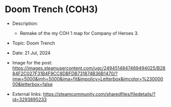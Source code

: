 # Doom Trench (COH3)

- Description:
    - Remake of the my COH 1 map for Company of Heroes 3.

- Topic: Doom Trench

- Date: 21 Jul, 2024

- Image for the post: https://images.steamusercontent.com/ugc/2494514847469494025/B2884F2C027F31B4F9CC8DBFDB731874B36B1470/?imw=5000&imh=5000&ima=fit&impolicy=Letterbox&imcolor=%23000000&letterbox=false

- External links: https://steamcommunity.com/sharedfiles/filedetails/?id=3293895233
